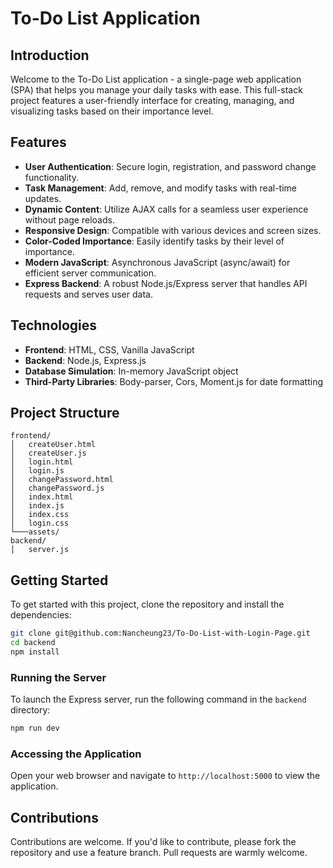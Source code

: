 # To-Do List Application

## Introduction
Welcome to the To-Do List application - a single-page web application (SPA) that helps you manage your daily tasks with ease. This full-stack project features a user-friendly interface for creating, managing, and visualizing tasks based on their importance level.

## Features
- **User Authentication**: Secure login, registration, and password change functionality.
- **Task Management**: Add, remove, and modify tasks with real-time updates.
- **Dynamic Content**: Utilize AJAX calls for a seamless user experience without page reloads.
- **Responsive Design**: Compatible with various devices and screen sizes.
- **Color-Coded Importance**: Easily identify tasks by their level of importance.
- **Modern JavaScript**: Asynchronous JavaScript (async/await) for efficient server communication.
- **Express Backend**: A robust Node.js/Express server that handles API requests and serves user data.

## Technologies
- **Frontend**: HTML, CSS, Vanilla JavaScript
- **Backend**: Node.js, Express.js
- **Database Simulation**: In-memory JavaScript object
- **Third-Party Libraries**: Body-parser, Cors, Moment.js for date formatting

## Project Structure
```
frontend/
│   createUser.html
│   createUser.js
│   login.html
│   login.js
│   changePassword.html
│   changePassword.js
│   index.html
│   index.js
│   index.css
│   login.css
└───assets/
backend/
│   server.js
```

## Getting Started
To get started with this project, clone the repository and install the dependencies:
```bash
git clone git@github.com:Nancheung23/To-Do-List-with-Login-Page.git
cd backend
npm install
```

### Running the Server
To launch the Express server, run the following command in the `backend` directory:
```bash
npm run dev
```

### Accessing the Application
Open your web browser and navigate to `http://localhost:5000` to view the application.

## Contributions
Contributions are welcome. If you'd like to contribute, please fork the repository and use a feature branch. Pull requests are warmly welcome.
